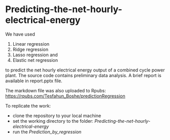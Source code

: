 # Predicting-the-net-hourly-electrical-energy
We have used 
1. Linear regression
2. Ridge regression
3. Lasso regression and 
4. Elastic net regression 

to predict the net hourly electrical energy output of a combined cycle power plant. The source code contains preliminary data analysis. A brief report is available in report.pptx file. 

The markdown file was also uploaded to Rpubs: https://rpubs.com/Tesfahun_Boshe/predictionRegression 

To replicate the work:
* clone the repository to your local machine
* set the working directory to the folder: *Predicting-the-net-hourly-electrical-energy*
* run the *Prediction_by_regression* 
